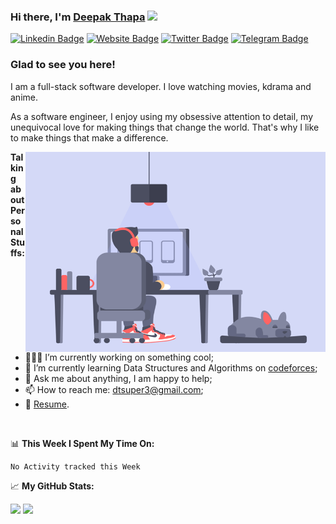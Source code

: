 ### Hi there, I'm <a href="https://www.deepakthapa.in/" target="_blank">Deepak Thapa</a> <img src="https://media.giphy.com/media/hvRJCLFzcasrR4ia7z/giphy.gif" width="25px">

[![Linkedin Badge](https://img.shields.io/badge/-LinkedIn-0e76a8?style=flat-square&logo=Linkedin&logoColor=white)](https://www.linkedin.com/in/deepak-thapa-381647148/)
[![Website Badge](https://img.shields.io/badge/Website-3b5998?style=flat-square&logo=google-chrome&logoColor=white)](https://www.deepakthapa.in/)
[![Twitter Badge](https://img.shields.io/badge/-Twitter-00acee?style=flat-square&logo=Twitter&logoColor=white)](https://twitter.com/Deepak13307717)
[![Telegram Badge](https://img.shields.io/badge/-Telegram-0088cc?style=flat-square&logo=Telegram&logoColor=white)](https://t.me/dtsuper3)

### Glad to see you here! &nbsp;

I am a full-stack software developer. I love watching movies, kdrama and anime.

As a software engineer, I enjoy using my obsessive attention to detail, my unequivocal love for making things that change the world. That's why I like to make things that make a difference.

<img align="right" alt="GIF" src="https://github.com/dtsuper3/dtsuper3/blob/main/anime.gif?raw=true" width="480" height="320" />
  

**Talking about Personal Stuffs:**

- 👨🏻‍💻 I’m currently working on something cool;
- 🚀 I’m currently learning Data Structures and Algorithms on [codeforces](https://codeforces.com/profile/dtsuper3);
- 💬 Ask me about anything, I am happy to help;
- 📫 How to reach me: dtsuper3@gmail.com;
- 📝 [Resume](https://www.deepakthapa.in/docs/Deepak-Thapa-Resume-Web-Developer.pdf).

</br>

📊 **This Week I Spent My Time On:**
<!--START_SECTION:waka-->
```text
No Activity tracked this Week
```
<!--END_SECTION:waka-->


📈 **My GitHub Stats:**

<p>
  <img height="180em" src="https://github-readme-stats.vercel.app/api?username=dtsuper3&show_icons=true&hide_border=true&&count_private=true&include_all_commits=true" />
  <img height="180em" src="https://github-readme-stats.vercel.app/api/top-langs/?username=dtsuper3&exclude_repo=KNN-Image-Classification&show_icons=true&hide_border=true&layout=compact&langs_count=8"/>
</p>




